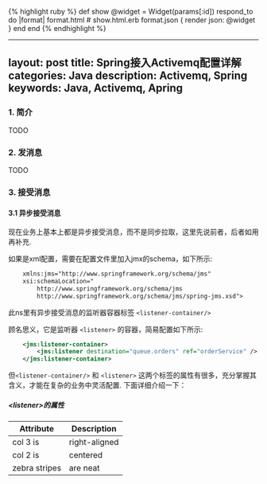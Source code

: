 {% highlight ruby %}
def show
  @widget = Widget(params[:id])
  respond_to do |format|
    format.html # show.html.erb
    format.json { render json: @widget }
  end
end
{% endhighlight %}

---
layout: post
title: Spring接入Activemq配置详解
categories: Java
description: Activemq, Spring
keywords: Java, Activemq, Apring
---

### 1. 简介

   TODO

### 2. 发消息
   
   TODO

### 3. 接受消息

#### 3.1 异步接受消息

现在业务上基本上都是异步接受消息，而不是同步拉取，这里先说前者，后者如用再补充.

如果是xml配置，需要在配置文件里加入jmx的schema，如下所示:

```xml
    xmlns:jms="http://www.springframework.org/schema/jms"
    xsi:schemaLocation="
        http://www.springframework.org/schema/jms 
        http://www.springframework.org/schema/jms/spring-jms.xsd">
```

此ns里有异步接受消息的监听器容器标签 ``<listener-container/>``

顾名思义，它是监听器 ``<listener>`` 的容器，简易配置如下所示:

```xml
    <jms:listener-container>
        <jms:listener destination="queue.orders" ref="orderService" />
    </jms:listener-container>
```

但``<listener-container/>`` 和 ``<listener>`` 这两个标签的属性有很多，充分掌握其含义，才能在复杂的业务中灵活配置. 下面详细介绍一下：

##### \<listener\>的属性

| Attribute        | Description           |
| ------------- | ------------- |
| col 3 is      | right-aligned |
| col 2 is      | centered      |
| zebra stripes | are neat      |